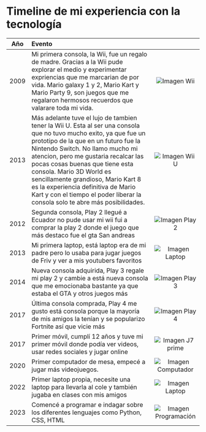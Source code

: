 
# Timeline de mi experiencia con la tecnología

| Año | Evento | |
|:-:|:-|:-:|
| 2009 | Mi primera consola, la Wii, fue un regalo de madre. Gracias a la Wii pude explorar el medio y experimentar expriencias que me marcarian de por vida. Mario galaxy 1 y 2, Mario Kart y Mario Party 9, son juegos que me regalaron hermosos recuerdos que valarare toda mi vida. | ![Imagen Wii](https://upload.wikimedia.org/wikipedia/commons/thumb/8/83/Wii_console.png/1200px-Wii_console.png)|
| 2013 | Más adelante tuve el lujo de tambien tener la Wii U. Esta al ser una consola que no tuvo mucho exito, ya que fue un prototipo de la que en un futuro fue la Nintendo Switch. No llamo mucho mi atencion, pero me gustaria recalcar las pocas cosas buenas que tiene esta consola. Mario 3D World es sencillamente grandioso, Mario Kart 8 es la experiencia definitiva de Mario Kart y con el tiempo el poder liberar la consola solo te abre más posibilidades. | ![Imagen Wii U](https://i.blogs.es/a031a6/wii_u_console_and_gamepad/1366_2000.jpeg) |    
| 2012 | Segunda consola, Play 2 llegué a Ecuador no pude usar mi wii fui a comprar la play 2 donde el juego que más destaco fue el gta San andreas |![Imagen Play 2](https://i.ytimg.com/vi/Wd5Pyyr7nc8/hq720.jpg?sqp=-oaymwEhCK4FEIIDSFryq4qpAxMIARUAAAAAGAElAADIQj0AgKJD&rs=AOn4CLCTQ5On14wxT0wwzEBCN9bHhruBzg) |
| 2013 | Mi primera laptop, está laptop era de mi padre pero lo usaba para jugar juegos de Friv y ver a mis youtubers favoritos|![Imagen Laptop](https://http2.mlstatic.com/D_NQ_NP_912378-MLM77192853407_062024-O.webp) |
| 2014 | Nueva consola adquirida, Play 3 regale mi play 2 y cambie a está nueva consola que me emocionaba bastante ya que estaba el GTA y otros juegos más| ![Imagen Play 3](https://encrypted-tbn0.gstatic.com/images?q=tbn:ANd9GcRm5vb8boyyzCRuHpIWm69dZKezGLDNtMW9pA&s)|
| 2017 | Última consola comprada, Play 4 me gusto está consola porque la mayoría de mis amigos la tenían y se popularizo Fortnite así que vicie más | ![Imagen Play 4](https://m.media-amazon.com/images/I/81kWdfvs9lL.jpg) |
| 2017 | Primer móvil, cumplí 12 años y tuve mi primer móvil donde podía ver videos, usar redes sociales y jugar online | ![Imagen J7 prime](https://i.blogs.es/194c2e/j7-prime-2/450_1000.webp) |
| 2020 | Primer computador de mesa, empecé a jugar más videojuegos.| ![Imagen Computador](https://linarojasblog.wordpress.com/wp-content/uploads/2016/05/deimag-1.jpg) |
| 2022 | Primer laptop propia, necesite una laptop para llevarla al cole y también jugaba en clases con mis amigos | ![Imagen Laptop](https://www.hp.com/es-es/shop/Html/Merch/Images/c08154840_1750x1285.jpg) |
| 2023 | Comencé a programar e indagar sobre los diferentes lenguajes como Python, CSS, HTML | ![Imagen Programación](https://static.swhosting.com/blog/wp-content/uploads/2024/04/12463_destacada_es.webp)|

